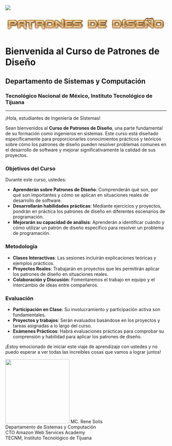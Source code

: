 
![](https://camo.githubusercontent.com/4d53e335b53232e8b2d2765813f8a483f0a2f1d00294dfbd423f161cb5ac1ab8/687474703a2f2f74656374696a75616e612e6564752e6d782f77702d636f6e74656e742f75706c6f6164732f323031342f31312f48656164696e672d496e672d73697374656d61732d32303438783637322e706e67)

![](images/pdd.png)


# Bienvenida al Curso de Patrones de Diseño

## Departamento de Sistemas y Computación
### Tecnológico Nacional de México, Instituto Tecnológico de Tijuana

---

¡Hola, estudiantes de Ingeniería de Sistemas!

Sean bienvenidos al **Curso de Patrones de Diseño**, una parte fundamental de su formación como ingenieros en sistemas. Este curso está diseñado específicamente para proporcionarles conocimientos prácticos y teóricos sobre cómo los patrones de diseño pueden resolver problemas comunes en el desarrollo de software y mejorar significativamente la calidad de sus proyectos.

### Objetivos del Curso

Durante este curso, ustedes:

- **Aprenderán sobre Patrones de Diseño**: Comprenderán qué son, por qué son importantes y cómo se aplican en situaciones reales de desarrollo de software.
- **Desarrollarán habilidades prácticas**: Mediante ejercicios y proyectos, pondrán en práctica los patrones de diseño en diferentes escenarios de programación.
- **Mejorarán su capacidad de análisis**: Aprenderán a identificar cuándo y cómo utilizar un patrón de diseño específico para resolver un problema de programación.

### Metodología

- **Clases Interactivas**: Las sesiones incluirán explicaciones teóricas y ejemplos prácticos.
- **Proyectos Reales**: Trabajarán en proyectos que les permitirán aplicar los patrones de diseño en situaciones reales.
- **Colaboración y Discusión**: Fomentaremos el trabajo en equipo y el intercambio de ideas entre compañeros.

### Evaluación

- **Participación en Clase**: Su involucramiento y participación activa son fundamentales.
- **Proyectos y trabajos**: Serán evaluados basándose en los proyectos y tareas asignadas a lo largo del curso.
- **Exámenes Prácticos**: Habrá evaluaciones prácticas para comprobar su comprensión y habilidad para aplicar los patrones de diseño.

¡Estoy emocionado de iniciar este viaje de aprendizaje con ustedes y no puedo esperar a ver todas las increíbles cosas que vamos a lograr juntos!

<!-- Escalar una imagen 200x200 -->
<img src="https://avatars.githubusercontent.com/u/2523851?v=4" width="200" height="200" />
MC. Rene Solis
<br> Departamento de Sistemas y Computación
<br> CTO Amazon Web Services Academy
<br> TECNM, Instituto Tecnológico de Tijuana


